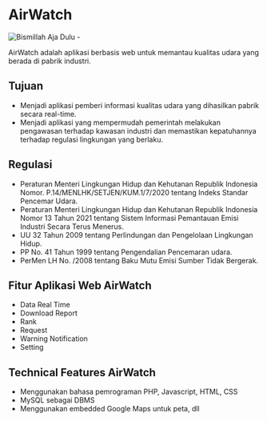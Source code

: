 # AirWatch
![Bismillah Aja Dulu -](https://github.com/salmadanu/AirWatch/assets/92136661/fa727815-528d-4e2d-85e3-becd8bf94c4a)


AirWatch adalah aplikasi berbasis web untuk memantau kualitas udara yang berada di pabrik industri.

## Tujuan

- Menjadi aplikasi pemberi informasi kualitas udara yang dihasilkan pabrik secara real-time.
- Menjadi aplikasi yang mempermudah pemerintah melakukan pengawasan terhadap kawasan industri dan memastikan kepatuhannya terhadap regulasi lingkungan yang berlaku.

## Regulasi

- Peraturan Menteri Lingkungan Hidup dan Kehutanan Republik Indonesia Nomor. P.14/MENLHK/SETJEN/KUM.1/7/2020 tentang Indeks Standar Pencemar Udara.
- Peraturan Menteri Lingkungan Hidup dan Kehutanan Republik Indonesia Nomor 13 Tahun 2021 tentang Sistem Informasi Pemantauan Emisi Industri Secara Terus Menerus.
- UU 32 Tahun 2009 tentang Perlindungan dan Pengelolaan Lingkungan Hidup.
- PP No. 41 Tahun 1999 tentang Pengendalian Pencemaran udara.
- PerMen LH No. /2008 tentang Baku Mutu Emisi Sumber Tidak Bergerak.

## Fitur Aplikasi Web AirWatch

- Data Real Time
- Download Report
- Rank
- Request
- Warning Notification
- Setting

## Technical Features AirWatch

- Menggunakan bahasa pemrograman PHP, Javascript, HTML, CSS
- MySQL sebagai DBMS
- Menggunakan embedded Google Maps untuk peta, dll
